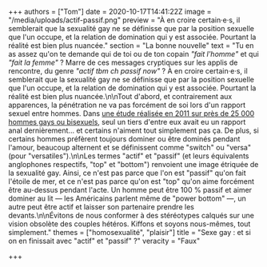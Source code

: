 +++
authors = ["Tom"]
date = 2020-10-17T14:41:22Z
image = "/media/uploads/actif-passif.png"
preview = "À en croire certain·e·s, il semblerait que la sexualité gay ne se définisse que par la position sexuelle que l'un occupe, et la relation de domination qui y est associée. Pourtant la réalité est bien plus nuancée."
section = "La bonne nouvelle"
text = "Tu en as assez qu'on te demande qui de toi ou de ton copain _\"fait l'homme\"_ et qui _\"fait la femme\"_ ? Marre de ces messages cryptiques sur les applis de rencontre, du genre _\"actif tbm ch passif now\"_ ? À en croire certain·e·s, il semblerait que la sexualité gay ne se définisse que par la position sexuelle que l'un occupe, et la relation de domination qui y est associée. Pourtant la réalité est bien plus nuancée.\n\nTout d'abord, et contrairement aux apparences, la pénétration ne va pas forcément de soi lors d'un rapport sexuel entre hommes. Dans [une étude réalisée en 2011 sur près de 25 000 hommes gays ou bisexuels](https://www.huffpost.com/entry/george-mason-gay-sex-study_n_1017958), seul un tiers d'entre eux avait eu un rapport anal dernièrement... et certains n'aiment tout simplement pas ça. De plus, si certains hommes préfèrent toujours dominer ou être dominés pendant l'amour, beaucoup alternent et se définissent comme \"switch\" ou \"versa\" (pour \"versatiles\").\n\nLes termes \"actif\" et \"passif\" (et leurs équivalents anglophones respectifs, \"top\" et \"bottom\") renvoient une image étriquée de la sexualité gay. Ainsi, ce n'est pas parce que l'on est \"passif\" qu'on fait l'étoile de mer, et ce n'est pas parce qu'on est \"top\" qu'on aime forcément être au-dessus pendant l'acte. Un homme peut être 100 % passif et aimer dominer au lit — les Américains parlent même de \"power bottom\" —, un autre peut être actif et laisser son partenaire prendre les devants.\n\nÉvitons de nous conformer à des stéréotypes calqués sur une vision obsolète des couples hétéros. Kiffons et soyons nous-mêmes, tout simplement."
themes = ["homosexualité", "plaisir"]
title = "Sexe gay : et si on en finissait avec \"actif\" et \"passif\" ?"
veracity = "Faux"

+++
